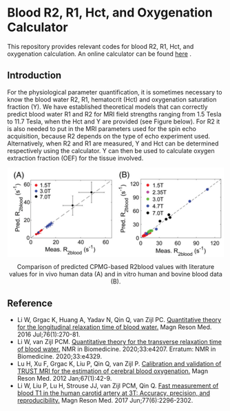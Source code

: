 # Blood R2, R1, Hct, and Oxygenation Calculator
This repository provides relevant codes for blood R2, R1, Hct, and oxygenation calculation. An online calculator can be found [here](https://godzilla.kennedykrieger.org/cgi-bin//bloodT2T1_cal.pl) .

## Introduction
For the physiological parameter quantification, it is sometimes necessary to know the blood water R2, R1, hematocrit (Hct) and oxygenation saturation fraction (Y). We have established theoretical models that can correctly predict blood water R1 and R2 for MRI field strengths ranging from 1.5 Tesla to 11.7 Tesla, when the Hct and Y are provided (see Figure below). For R2 it is also needed to put in the MRI parameters used for the spin echo acquisition, because R2 depends on the type of echo experiment used. Alternatively, when R2 and R1 are measured, Y and Hct can be determined respectively using the calculator. Y can then be used to calculate oxygen extraction fraction (OEF) for the tissue involved.

<p align="center">
   <img src="./pic/Blood-Calculator.jpg" align="center" width="700">
</p>
<p align="center">Comparison of predicted CPMG-based R2blood values with literature values for in vivo human data (A) and in vitro human and bovine blood data (B).<p align="center">

## Reference
* Li W, Grgac K, Huang A, Yadav N, Qin Q, van Zijl PC. [Quantitative theory for the longitudinal relaxation time of blood water.](https://onlinelibrary.wiley.com/doi/full/10.1002/mrm.25875) Magn Reson Med. 2016 Jul;76(1):270-81.
* Li W, van Zijl PCM. [Quantitative theory for the transverse relaxation time of blood water.](https://analyticalsciencejournals.onlinelibrary.wiley.com/doi/full/10.1002/nbm.4207) NMR in Biomedicine. 2020;33:e4207. Erratum: NMR in Biomedicine. 2020;33:e4329.
* Lu H, Xu F, Grgac K, Liu P, Qin Q, van Zijl P. [Calibration and validation of TRUST MRI for the estimation of cerebral blood oxygenation.](https://onlinelibrary.wiley.com/doi/full/10.1002/mrm.22970) Magn Reson Med. 2012 Jan;67(1):42-9.
* Li W, Liu P, Lu H, Strouse JJ, van Zijl PCM, Qin Q. [Fast measurement of blood T1 in the human carotid artery at 3T: Accuracy, precision, and reproducibility.](https://onlinelibrary.wiley.com/doi/full/10.1002/mrm.26325) Magn Reson Med. 2017 Jun;77(6):2296-2302.
